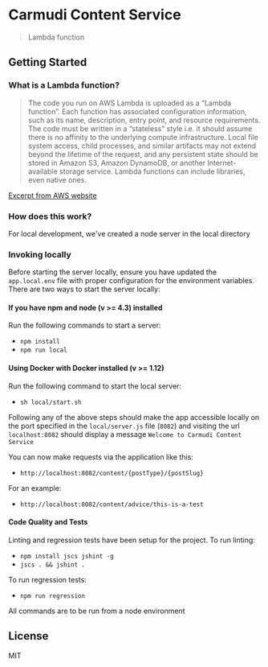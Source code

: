 # Carmudi Content Service

> Lambda function

## Getting Started

### What is a Lambda function?

>The code you run on AWS Lambda is uploaded as a “Lambda function”. Each function has associated configuration information, such as its name, description, entry point, and resource requirements. The code must be written in a “stateless” style i.e. it should assume there is no affinity to the underlying compute infrastructure. Local file system access, child processes, and similar artifacts may not extend beyond the lifetime of the request, and any persistent state should be stored in Amazon S3, Amazon DynamoDB, or another Internet-available storage service. Lambda functions can include libraries, even native ones.  

[Excerpt from AWS website](https://aws.amazon.com/lambda/faqs/#functions)

### How does this work?

For local development, we've created a node server in the local directory

### Invoking locally

Before starting the server locally, ensure you have updated the `app.local.env` file with proper configuration for the environment variables. There are two ways to start the server locally:

#### If you have npm and node (v >= 4.3) installed

Run the following commands to start a server:
 - `npm install`
 - `npm run local`

#### Using Docker with Docker installed (v >= 1.12)

Run the following command to start the local server:
 - `sh local/start.sh`
 
Following any of the above steps should make the app accessible locally on the port specified in the `local/server.js` file (`8082`) and visiting the url `localhost:8082` should display a message `Welcome to Carmudi Content Service`

You can now make requests via the application like this:
 - `http://localhost:8082/content/{postType}/{postSlug}` 

For an example:
 - `http://localhost:8082/content/advice/this-is-a-test`

#### Code Quality and Tests

Linting and regression tests have been setup for the project. To run linting:
 - `npm install jscs jshint -g`
 - `jscs . && jshint .`
 
To run regression tests:
 - `npm run regression`
 
All commands are to be run from a node environment

## License

MIT
